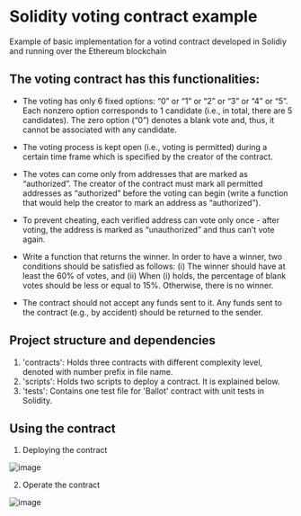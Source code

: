 # Solidity voting contract example

Example of basic implementation for a votind contract developed in Solidiy and running over the Ethereum blockchain

## The voting contract has this functionalities:

- The voting has only 6 fixed options: “0” or “1” or “2” or “3” or “4” or “5”. Each nonzero option corresponds to 1 candidate (i.e., in total, there are 5 candidates). The zero
option (“0”) denotes a blank vote and, thus, it cannot be associated with any candidate.

- The voting process is kept open (i.e., voting is permitted) during a certain time frame which is specified by the creator of the contract.

- The votes can come only from addresses that are marked as “authorized”. The creator of the contract must mark all permitted addresses as “authorized” before the voting can
begin (write a function that would help the creator to mark an address as “authorized”).

- To prevent cheating, each verified address can vote only once - after voting, the address is marked as “unauthorized” and thus can't vote again.

- Write a function that returns the winner. In order to have a winner, two conditions should be satisfied as follows: (i) The winner should have at least the 60% of votes, and
(ii) When (i) holds, the percentage of blank votes should be less or equal to 15%. Otherwise, there is no winner.

- The contract should not accept any funds sent to it. Any funds sent to the contract (e.g., by accident) should be returned to the sender.

## Project structure and dependencies

1. 'contracts': Holds three contracts with different complexity level, denoted with number prefix in file name.
2. 'scripts': Holds two scripts to deploy a contract. It is explained below.
3. 'tests': Contains one test file for 'Ballot' contract with unit tests in Solidity.

## Using the contract

1. Deploying the contract

![image](https://user-images.githubusercontent.com/33405407/126595661-d330ea35-b77b-4939-b07a-37c94c6f0840.png)

2. Operate the contract

![image](https://user-images.githubusercontent.com/33405407/126595786-92427345-0716-49a5-9a57-a10652bea0dd.png)



